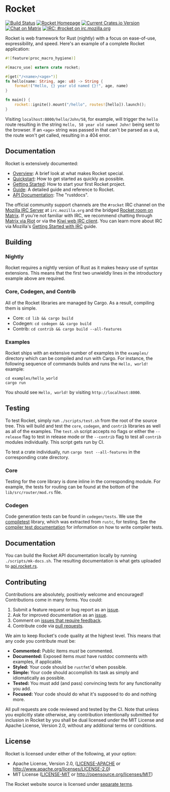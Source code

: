 # Rocket

[![Build Status](https://dev.azure.com/SergioBenitez/Rocket/_apis/build/status/SergioBenitez.Rocket?branchName=master)](https://dev.azure.com/SergioBenitez/Rocket/_build/latest?definitionId=3&branchName=master)
[![Rocket Homepage](https://img.shields.io/badge/web-rocket.rs-red.svg?style=flat&label=https&colorB=d33847)](https://rocket.rs)
[![Current Crates.io Version](https://img.shields.io/crates/v/rocket.svg)](https://crates.io/crates/rocket)
[![Chat on Matrix](https://img.shields.io/badge/style-matrix-blue.svg?style=flat&label=chat)](https://riot.im/app/#/room/#mozilla_#rocket:matrix.org)
[![IRC: #rocket on irc.mozilla.org](https://img.shields.io/badge/style-%23rocket-blue.svg?style=flat&label=mozilla)](https://kiwiirc.com/client/irc.mozilla.org/#rocket)

Rocket is web framework for Rust (nightly) with a focus on ease-of-use,
expressibility, and speed. Here's an example of a complete Rocket application:

```rust
#![feature(proc_macro_hygiene)]

#[macro_use] extern crate rocket;

#[get("/<name>/<age>")]
fn hello(name: String, age: u8) -> String {
    format!("Hello, {} year old named {}!", age, name)
}

fn main() {
    rocket::ignite().mount("/hello", routes![hello]).launch();
}
```

Visiting `localhost:8000/hello/John/58`, for example, will trigger the `hello`
route resulting in the string `Hello, 58 year old named John!` being sent to the
browser. If an `<age>` string was passed in that can't be parsed as a `u8`, the
route won't get called, resulting in a 404 error.

## Documentation

Rocket is extensively documented:

  * [Overview]: A brief look at what makes Rocket special.
  * [Quickstart]: How to get started as quickly as possible.
  * [Getting Started]: How to start your first Rocket project.
  * [Guide]: A detailed guide and reference to Rocket.
  * [API Documentation]: The "rustdocs".

[Quickstart]: https://rocket.rs/guide/quickstart
[Getting Started]: https://rocket.rs/guide/getting-started
[Overview]: https://rocket.rs/overview/
[Guide]: https://rocket.rs/guide/
[API Documentation]: https://api.rocket.rs/rocket/

The official community support channels are the `#rocket` IRC channel on the
[Mozilla IRC Server] at `irc.mozilla.org` and the bridged [Rocket room on
Matrix]. If you're not familiar with IRC, we recommend chatting through [Matrix
via Riot] or via the [Kiwi web IRC client]. You can learn more about IRC via
Mozilla's [Getting Started with IRC] guide.

[Mozilla IRC Server]: https://wiki.mozilla.org/IRC
[Rocket room on Matrix]: https://riot.im/app/#/room/#mozilla_#rocket:matrix.org
[Matrix via Riot]: https://riot.im/app/#/room/#mozilla_#rocket:matrix.org
[Kiwi web IRC client]: https://kiwiirc.com/client/irc.mozilla.org/#rocket
[Getting Started with IRC]: https://developer.mozilla.org/en-US/docs/Mozilla/QA/Getting_Started_with_IRC

## Building

### Nightly

Rocket requires a nightly version of Rust as it makes heavy use of syntax
extensions. This means that the first two unwieldly lines in the introductory
example above are required.

### Core, Codegen, and Contrib

All of the Rocket libraries are managed by Cargo. As a result, compiling them is
simple.

  * Core: `cd lib && cargo build`
  * Codegen: `cd codegen && cargo build`
  * Contrib: `cd contrib && cargo build --all-features`

### Examples

Rocket ships with an extensive number of examples in the `examples/` directory
which can be compiled and run with Cargo. For instance, the following sequence
of commands builds and runs the `Hello, world!` example:

```
cd examples/hello_world
cargo run
```

You should see `Hello, world!` by visiting `http://localhost:8000`.

## Testing

To test Rocket, simply run `./scripts/test.sh` from the root of the source tree.
This will build and test the `core`, `codegen`, and `contrib` libraries as well
as all of the examples. The `test.sh` script accepts no flags or either the
`--release` flag to test in release mode or the `--contrib` flag to test all
`contrib` modules individually. This script gets run by CI.

To test a crate individually, run `cargo test --all-features` in the
corresponding crate directory.

### Core

Testing for the core library is done inline in the corresponding module. For
example, the tests for routing can be found at the bottom of the
`lib/src/router/mod.rs` file.

### Codegen

Code generation tests can be found in `codegen/tests`. We use the [compiletest]
library, which was extracted from `rustc`, for testing. See the [compiler test
documentation] for information on how to write compiler tests.

[compiletest]: https://crates.io/crates/compiletest_rs
[compiler test documentation]: https://github.com/rust-lang/rust/blob/master/src/test/COMPILER_TESTS.md

## Documentation

You can build the Rocket API documentation locally by running
`./scripts/mk-docs.sh`. The resulting documentation is what gets uploaded to
[api.rocket.rs](https://api.rocket.rs/).

## Contributing

Contributions are absolutely, positively welcome and encouraged! Contributions
come in many forms. You could:

  1. Submit a feature request or bug report as an [issue].
  2. Ask for improved documentation as an [issue].
  3. Comment on [issues that require feedback].
  4. Contribute code via [pull requests].

[issue]: https://github.com/SergioBenitez/Rocket/issues
[issues that require feedback]: https://github.com/SergioBenitez/Rocket/issues?q=is%3Aissue+is%3Aopen+label%3A%22feedback+wanted%22
[pull requests]: https://github.com/SergioBenitez/Rocket/pulls

We aim to keep Rocket's code quality at the highest level. This means that any
code you contribute must be:

  * **Commented:** Public items _must_ be commented.
  * **Documented:** Exposed items _must_ have rustdoc comments with
    examples, if applicable.
  * **Styled:** Your code should be `rustfmt`'d when possible.
  * **Simple:** Your code should accomplish its task as simply and
     idiomatically as possible.
  * **Tested:** You must add (and pass) convincing tests for any functionality you add.
  * **Focused:** Your code should do what it's supposed to do and nothing more.

All pull requests are code reviewed and tested by the CI. Note that unless you
explicitly state otherwise, any contribution intentionally submitted for
inclusion in Rocket by you shall be dual licensed under the MIT License and
Apache License, Version 2.0, without any additional terms or conditions.

## License

Rocket is licensed under either of the following, at your option:

 * Apache License, Version 2.0, ([LICENSE-APACHE](LICENSE-APACHE) or http://www.apache.org/licenses/LICENSE-2.0)
 * MIT License ([LICENSE-MIT](LICENSE-MIT) or http://opensource.org/licenses/MIT)

The Rocket website source is licensed under [separate terms](site#license).
